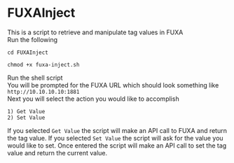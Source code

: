 # FUXAInject
This is a script to retrieve and manipulate tag values in FUXA  
Run the following
```
cd FUXAInject

chmod +x fuxa-inject.sh
```
Run the shell script  
You will be prompted for the FUXA URL which should look something like ```http://10.10.10.10:1881```  
Next you will select the action you would like to accomplish
```
1) Get Value
2) Set Value
```
If you selected ```Get Value``` the script will make an API call to FUXA and return the tag value.
If you selected ```Set Value``` the script will ask for the value you would like to set. Once entered the script will make an API call to set the tag value and return the current value.
